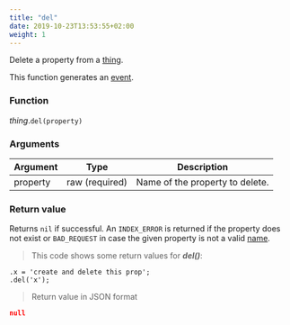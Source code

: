 ```yaml
---
title: "del"
date: 2019-10-23T13:53:55+02:00
weight: 1
---
```


Delete a property from a [thing](../../thing).

This function generates an [event](../../../events).

### Function

*thing*.`del(property)`

### Arguments

Argument | Type | Description
-------- | ---- | -----------
property | raw (required) | Name of the property to delete.

### Return value

Returns `nil` if successful. An `INDEX_ERROR` is returned
if the property does not exist or `BAD_REQUEST` in case the given property is
not a valid [name](../../names).

> This code shows some return values for ***del()***:

```thingsdb,json_response
.x = 'create and delete this prop';
.del('x');
```

> Return value in JSON format

```json
null
```
